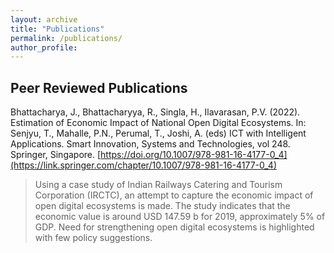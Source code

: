 ```yaml
---
layout: archive
title: "Publications"
permalink: /publications/
author_profile: 
---
```


Peer Reviewed Publications
---

Bhattacharya, J., Bhattacharyya, R., Singla, H., Ilavarasan, P.V. (2022). Estimation of Economic Impact of National Open Digital Ecosystems. In: Senjyu, T., Mahalle, P.N., Perumal, T., Joshi, A. (eds) ICT with Intelligent Applications. Smart Innovation, Systems and Technologies, vol 248. Springer, Singapore. [https://doi.org/10.1007/978-981-16-4177-0_4](https://link.springer.com/chapter/10.1007/978-981-16-4177-0_4)
 
> Using a case study of Indian Railways Catering and Tourism Corporation (IRCTC), an attempt to capture the economic impact of open digital ecosystems is made. The study indicates that the economic value is around USD 147.59 b for 2019, approximately 5% of GDP. Need for strengthening open digital ecosystems is highlighted with few policy suggestions.
